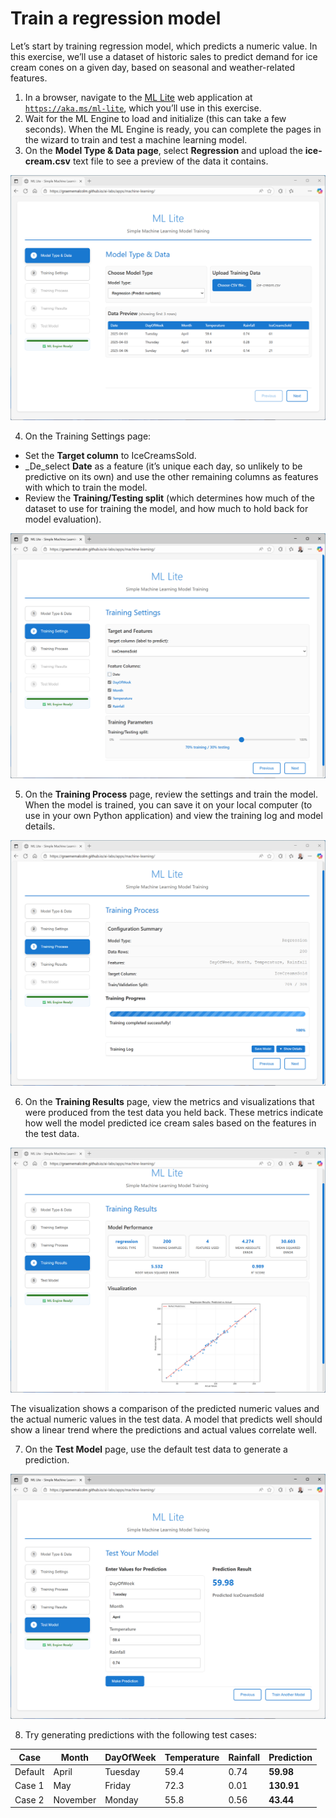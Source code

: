 # Train a regression model

Let’s start by training regression model, which predicts a numeric value. In this exercise, we’ll use a dataset of historic sales to predict demand for ice cream cones on a given day, based on seasonal and weather-related features.

1. In a browser, navigate to the [ML Lite](https://aka.ms/ml-lite) web application at [`https://aka.ms/ml-lite`](https://aka.ms/ml-lite), which you’ll use in this exercise.
1. Wait for the ML Engine to load and initialize (this can take a few seconds). When the ML Engine is ready, you can complete the pages in the wizard to train and test a machine learning model.
1. On the **Model Type & Data page**, select **Regression** and upload the **ice-cream.csv** text file to see a preview of the data it contains.

![Screenshot of the Model Type and Data page.](./assets/img/01.png)

4. On the Training Settings page:

- Set the **Target column** to IceCreamsSold.
- \_De_select **Date** as a feature (it’s unique each day, so unlikely to be predictive on its own) and use the other remaining columns as features with which to train the model.
- Review the **Training/Testing split** (which determines how much of the dataset to use for training the model, and how much to hold back for model evaluation).

![Screenshot of the Training Settings page.](./assets/img/02.png)

5. On the **Training Process** page, review the settings and train the model. When the model is trained, you can save it on your local computer (to use in your own Python application) and view the training log and model details.

![Screenshot of the Training Process page.](./assets/img/03.png)

6. On the **Training Results** page, view the metrics and visualizations that were produced from the test data you held back. These metrics indicate how well the model predicted ice cream sales based on the features in the test data.

![Screenshot of the Training Results page.](./assets/img/04.png)

The visualization shows a comparison of the predicted numeric values and the actual numeric values in the test data. A model that predicts well should show a linear trend where the predictions and actual values correlate well.

7. On the **Test Model** page, use the default test data to generate a prediction.

![Screenshot of the Test Model page.](./assets/img/05.png)

8. Try generating predictions with the following test cases:

| Case    | Month    | DayOfWeek | Temperature | Rainfall | Prediction |
| ------- | -------- | --------- | ----------- | -------- | ---------- |
| Default | April    | Tuesday   | 59.4        | 0.74     | **59.98**  |
| Case 1  | May      | Friday    | 72.3        | 0.01     | **130.91** |
| Case 2  | November | Monday    | 55.8        | 0.56     | **43.44**  |
